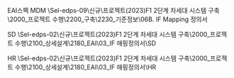 EAI스펙
MDM
\\Sel-edps-09\신규\프로젝트\(2023)F1 2단계 차세대 시스템 구축\2000_프로젝트 수행\2200_구축\2230_기준정보\06B. IF Mapping 정의서

SD
\\Sel-edps-02\신규\프로젝트\(2023)F1 2단계 차세대 시스템 구축\2000_프로젝트 수행\2100_상세설계\2180_EAI\03_IF 매핑정의서\SD

HR
\\Sel-edps-02\신규\프로젝트\(2023)F1 2단계 차세대 시스템 구축\2000_프로젝트 수행\2100_상세설계\2180_EAI\03_IF 매핑정의서\HR